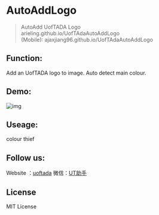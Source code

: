 # AutoAddLogo

> AutoAdd UofTADA Logo  
> arieling.github.io/UofTAdaAutoAddLogo  
> (Mobile): ajaxjiang96.github.io/UofTAdaAutoAddLogo

## Function:

Add an UofTADA logo to image. Auto detect main colour.

## Demo:

![img](http://g.recordit.co/Tgeu5mH6PI.gif)

## Useage:

colour thief

## Follow us:

Website ：[uoftada](http://uoftada.com/) 微信：[UT助手]()

## License

MIT License


